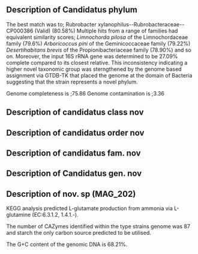 ## Description of Candidatus phylum

The best match was to; Rubrobacter xylanophilus--Rubrobacteraceae--CP000386 (Valid) (80.58%)
Multiple hits from a range of families had equivalent similarity scores;
*Limnochorda pilosa* of the Limnochordaceae family	(79.6%)
*Arboricoccus pini* of the Geminicoccaceae family (79.22%)
*Desertihabitans brevis* of the Propionibacteriaceae family	(78.90%) and so on. 
Moreover, the input 16S rRNA gene was determined to be 27.09% complete compared to its closest relative.
This inconsistency indicating a higher novel taxonomic group was sterngthened by the 
genome based assignment via GTDB-TK that placed the genome at the domain of Bacteria 
suggesting that the strain represents a novel phylum.


Genome completeness is ;75.86
Genome contamination is ;3.36



## Description of candidatus class nov


## Description of candidatus order nov


## Description of candidatus fam. nov


## Description of Candidatus gen. nov


## Description of     nov. sp (MAG_202)

KEGG analysis predicted L-glutamate production from ammonia via L-glutamine (EC:6.3.1.2, 1.4.1.-).

The number of CAZymes identified within the type strains genome was 87
and starch the only carbon source predicted to be utilised.

The G+C content of the genomic DNA is 68.21%.
